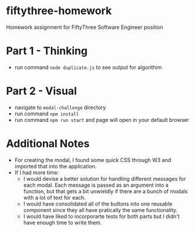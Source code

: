 # fiftythree-homework
Homework assignment for FiftyThree Software Engineer position

# Part 1 - Thinking
- run command `node duplicate.js` to see output for algorithim

# Part 2 - Visual
- navigate to `modal-challenge` directory
- run command `npm install`
- run command `npm run start` and page will open in your default browser

# Additional Notes
- For creating the modal, I found some quick CSS through W3 and imported that into the application.
- If I had more time:
    - I would devise a better solution for handling different messages for each modal. Each message is passed as an argument into a function, but that gets a bit unwieldly if there are a bunch of modals with a lot of text for each. 
    - I would have consolidated all of the buttons into one reusable component since they all have pratically the same functionality.
    - I would have liked to incorporarte tests for both parts but I didn't have enough time to write them.
